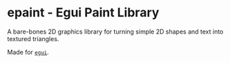 # epaint - Egui Paint Library

A bare-bones 2D graphics library for turning simple 2D shapes and text into textured triangles.

Made for [`egui`](https://github.com/emilk/egui/).
